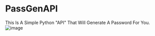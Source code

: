 # PassGenAPI
This Is A Simple Python "API" That Will Generate A Password For You.
![image](https://i.gyazo.com/fbe7505aebc02d8743741feefbecd803.png)
